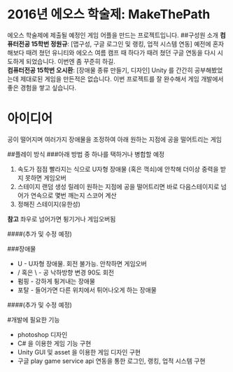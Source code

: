 # 2016년 에오스 학술제: MakeThePath
에오스 학술제에 제출될 예정인 게임 어플을 만드는 프로젝트입니다.
##구성원 소개
__컴퓨터전공 15학번 정원규__: [맵구성, 구글 로그인 및 랭킹, 업적 시스템 연동] 예전에 혼자 해보다 때려 쳤던 유니티와 에오스 여름 캠프 때 하다가 때려 쳤던 구글 연동을 다시 시도하게 되었습니다. 이번엔 좀 꾸준히 하길. <br/>
__컴퓨터전공 15학번 오시환__: [장애물 종류 만들기, 디자인] Unity 를 간간히 공부해봤었는데 제대로된 게임을 만든적은 없습니다. 이번 프로젝트를 잘 완수해서 게임 개발에서 좋은 경험을 쌓고 싶습니다. <br/>



# 아이디어
공이 떨어지며 여러가지 장애물을 조정하여 아래 원하는 지점에 공을 떨어트리는 게임

##플레이 방식
###아래 방법 중 하나를 택하거나 병합할 예정
1. 속도가 점점 빨라지는 식으로 U자형 장애물 (혹은 꺽쇠)에 안착해 더이상 중력을 받지 못하면 게임오버
2. 스테이지 랜덤 생성 릴레이 원하는 지점에 공을 떨어트리면 바로 다음스테이지로 넘어가 연속으로 몇번 깨는지 스코어 계산
3. 정해진 스테이지(유한성)

__참고__ 좌우로 넘어가면 튕기거나 게임오버됨

####(추가 및 수정 예정)

###장애물
* U - U자형 장애물. 회전 불가능. 안착하면 게임오버
* / 혹은 \ - 공 낙하방향 변경 90도 회전
* 펌핑 - 강하게 튕겨내는 장애물
* 포탈 - 들어가면 다른 위치에서 튀어나오게 하는 장애물 <br/>

####(추가 및 수정 예정)

#개발에 필요한 기능
- photoshop 디자인
- C# 을 이용한 게임 기능 구현
- Unity GUI 및 asset 을 이용한 게임 디자인 구현
- 구글 play game service api 연동을 통한 로그인, 랭킹, 업적 시스템 구현
